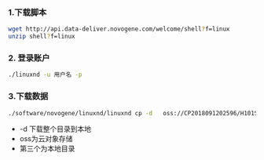 ### 1.下载脚本

```bash
wget http://api.data-deliver.novogene.com/welcome/shell?f=linux
unzip shell?f=linux
```



### 2. 登录账户

```bash
./linuxnd -u 用户名 -p
```



### 3.下载数据

```bash
./software/novogene/linuxnd/linuxnd cp -d   oss://CP2018091202596/H101SC19090378/KY_kehu_JK/X101SC19090378-Z01/X101SC19090378-Z01-F001/ HPC22
```

+ -d 下载整个目录到本地
+ oss为云对象存储
+ 第三个为本地目录


